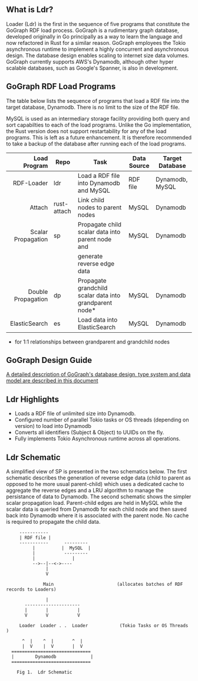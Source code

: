 ## What is Ldr?

Loader (Ldr) is the first in the sequence of five programs that constitute the GoGraph RDF load process.  GoGraph is a rudimentary graph database, developed originally in Go principally as a way to learn the language and now refactored in Rust for a similar reason. GoGraph employees the Tokio asynchronous runtime to implement a highly concurrent and asynchronous design. The database design enables scaling to internet size data volumes. GoGraph currently supports AWS's Dynamodb, although other hyper scalable databases, such as Google's Spanner, is also in development. 



## GoGraph RDF Load Programs

The table below lists the sequence of programs that load a RDF file into the target database, Dynamodb. There is no limit to the size of the RDF file. 

MySQL is used as an intermediary storage facility providing both query and sort capabilties to each of the load programs. Unlike the Go implementation, the Rust version does not support restartability for any of the load programs. This is left as a future enhancement. It is therefore recommended to take a backup of the database after running each of the load programs. 

| Load Program           |  Repo       |  Task                                                   |  Data Source           | Target Database |
|-----------------------:|-------------|---------------------------------------------------------|------------------------|-----------------|
|  RDF-Loader            |   ldr       | Load a RDF file into Dynamodb and MySQL                 |  RDF file              | Dynamodb, MySQL |
|  Attach                | rust-attach | Link child nodes to parent nodes                        |  MySQL           | Dynamodb        |
|  Scalar Propagation    |    sp       | Propagate child scalar data into parent node and      |  MySQL        | Dynamodb     |
|                        |             | generate reverse edge data                            |      |       |
|  Double Propagation    |   dp        | Propagate grandchild scalar data into grandparent node* |  MySQL           | Dynamodb        |
|  ElasticSearch         |   es        | Load data into ElasticSearch                            |  MySQL          | Dynamodb        |


* for 1:1 relationships between grandparent and grandchild nodes

## GoGraph Design Guide ##

[A detailed description of GoGraph's database design, type system and data model are described in this document](docs/GoGraph-Design-Guide.pdf)

## Ldr Highlights ##

* Loads a RDF file of unlimited size into Dynamodb.
* Configured number of parallel Tokio tasks or OS threads (depending on version) to load into Dynamodb
* Converts all identifiers (Subject & Object) to UUIDs on the fly.  
* Fully implements Tokio Asynchronous runtime across all operations.

## Ldr Schematic ##

A simplified view of SP is presented in the two schematics below. The first schematic describes the generation of reverse edge data  (child to parent as opposed to he more usual parent-child) which uses a dedicated cache to aggregate the reverse edges and a LRU algorithm to manage the persistance of data to Dynamodb.  The second schematic shows the simpler scalar propagation load.  Parent-child edges are held in MySQL while the scalar data is queried from Dynamodb for each child node and then saved back into Dynamodb where it is associated with the parent node. No cache is required to propagate the child data.

         -----------
         | RDF file |
         -----------      ---------
              |          |  MySQL  |
              |           ---------
              |              |
              -->--|--<->----
                   |
                   V

                  Main                        (allocates batches of RDF records to Loaders)

                   |
           ---------------------
           |       |           |
           V       V           V

         Loader  Loader . .  Loader            (Tokio Tasks or OS Threads ) 

          ^  |    ^  |       ^  |
          |  V    |  V       |  V
      ==============================
      |        Dynamodb             |     
      ==============================
       
        Fig 1.  Ldr Schematic  




